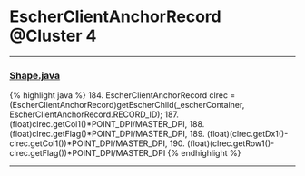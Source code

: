 # EscherClientAnchorRecord @Cluster 4

***

### [Shape.java](https://searchcode.com/codesearch/view/97394276/)
{% highlight java %}
184. EscherClientAnchorRecord clrec = (EscherClientAnchorRecord)getEscherChild(_escherContainer, EscherClientAnchorRecord.RECORD_ID);
187.     (float)clrec.getCol1()*POINT_DPI/MASTER_DPI,
188.     (float)clrec.getFlag()*POINT_DPI/MASTER_DPI,
189.     (float)(clrec.getDx1()-clrec.getCol1())*POINT_DPI/MASTER_DPI,
190.     (float)(clrec.getRow1()-clrec.getFlag())*POINT_DPI/MASTER_DPI
{% endhighlight %}

***

